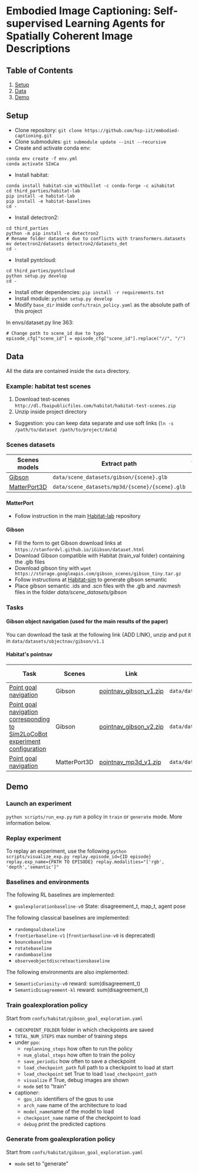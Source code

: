 # Embodied Image Captioning: Self-supervised Learning Agents for Spatially Coherent Image Descriptions

## Table of Contents
1. [Setup](#setup)
2. [Data](#data)
3. [Demo](#demo)


## Setup <a name="setup"></a>
- Clone repository: `git clone https://github.com/hsp-iit/embodied-captioning.git`
- Clone submodules: `git submodule update --init --recursive`
- Create and activate conda env: 
```
conda env create -f env.yml
conda activate SImCa
```
- Install habitat:
```
conda install habitat-sim withbullet -c conda-forge -c aihabitat
cd third_parties/habitat-lab
pip install -e habitat-lab
pip install -e habitat-baselines
cd -
```

- Install detectron2:
```
cd third_parties
python -m pip install -e detectron2
# Rename folder datasets due to conflicts with transformers.datasets
mv detectron2/datasets detectron2/datasets_det 
cd -
```

- Install pyntcloud:
```
cd third_parties/pyntcloud
python setup.py develop
cd -
```
- Install other dependencies: `pip install -r requirements.txt`
- Install module: `python setup.py develop`
- Modify `base_dir` inside `confs/train_policy.yaml` as the absolute path of this project


In envs/dataset.py line 363:
```
# Change path to scene_id due to typo
episode_cfg["scene_id"] = episode_cfg["scene_id"].replace("//", "/")
```
   
## Data <a name="data"></a>
All the data are contained inside the `data` directory.

### Example: habitat test scenes
1. Download test-scenes `http://dl.fbaipublicfiles.com/habitat/habitat-test-scenes.zip`
2. Unzip inside project directory

- Suggestion: you can keep data separate and use soft links (`ln -s
  /path/to/dataset /path/to/project/data`)

### Scenes datasets
| Scenes models              | Extract path                                   | Archive size |
| ---                           | ---                                            | ---          |
| [Gibson](#Gibson)          | `data/scene_datasets/gibson/{scene}.glb`       | 1.5 GB       |
| [MatterPort3D](#Matterport3D) | `data/scene_datasets/mp3d/{scene}/{scene}.glb` | 15 GB        |

#### MatterPort
- Follow instruction in the main [Habitat-lab](https://github.com/facebookresearch/habitat-lab) repository 

#### Gibson
- Fill the form to get Gibson download links at `https://stanfordvl.github.io/iGibson/dataset.html`
- Download Gibson compatible with Habitat (train_val folder) containing the .glb files
- Download gibson tiny with `wget https://storage.googleapis.com/gibson_scenes/gibson_tiny.tar.gz`
- Follow instructions at [Habitat-sim](https://github.com/facebookresearch/habitat-sim) to generate gibson semantic
- Place gibson semantic .ids and .scn files with the .glb and .navmesh files in the folder *data/scene_datasets/gibson*  

### Tasks 
#### Gibson object navigation (used for the main results of the paper)
You can download the task at the following link {ADD LINK}, unzip and put it in `data/datasets/objectnav/gibson/v1.1`

#### Habitat's pointnav
| Task | Scenes | Link | Extract path | Config to use | Archive size |
| --- | --- | --- | --- | --- | --- |
| [Point goal navigation](https://arxiv.org/abs/1807.06757) | Gibson | [pointnav_gibson_v1.zip](https://dl.fbaipublicfiles.com/habitat/data/datasets/pointnav/gibson/v1/pointnav_gibson_v1.zip) | `data/datasets/pointnav/gibson/v1/` |  [`datasets/pointnav/gibson.yaml`](configs/datasets/pointnav/gibson.yaml) | 385 MB |
| [Point goal navigation corresponding to Sim2LoCoBot experiment configuration](https://arxiv.org/abs/1912.06321) | Gibson | [pointnav_gibson_v2.zip](https://dl.fbaipublicfiles.com/habitat/data/datasets/pointnav/gibson/v2/pointnav_gibson_v2.zip) | `data/datasets/pointnav/gibson/v2/` |  [`datasets/pointnav/gibson_v2.yaml`](configs/datasets/pointnav/gibson_v2.yaml) | 274 MB |
| [Point goal navigation](https://arxiv.org/abs/1807.06757) | MatterPort3D | [pointnav_mp3d_v1.zip](https://dl.fbaipublicfiles.com/habitat/data/datasets/pointnav/mp3d/v1/pointnav_mp3d_v1.zip) | `data/datasets/pointnav/mp3d/v1/` | [`datasets/pointnav/mp3d.yaml`](configs/datasets/pointnav/mp3d.yaml) | 400 MB |
  
## Demo

### Launch an experiment
`python scripts/run_exp.py` run a policy in `train` or `generate` mode. More information below.

### Replay experiment
To replay an experiment, use the following
`python scripts/visualize_exp.py replay.episode_id={ID episode} replay.exp_name={PATH TO EPISODE} replay.modalities="['rgb', 'depth','semantic']"`

### Baselines and environments

The following RL baselines are implemented:
- `goalexplorationbaseline-v0` State: disagreement_t, map_t, agent pose

The following classical baselines are implemented:
- `randomgoalsbaseline`
- `frontierbaseline-v1` (`frontierbaseline-v0` is deprecated)
- `bouncebaseline`
- `rotatebaseline`
- `randombaseline`
- `observeobjectdiscreteactionsbaseline`

The following environments are also implemented:
- `SemanticCuriosity-v0` reward: sum(disagreement_t)
- `SemanticDisagreement-kl` reward: sum(disagreement_t)

### Train goalexploration policy
Start from `confs/habitat/gibson_goal_exploration.yaml`

- `CHECKPOINT_FOLDER` folder in which checkpoints are saved
- `TOTAL_NUM_STEPS` max number of training steps
- under `ppo`:
  - `replanning_steps` how often to run the policy
  - `num_global_steps` how often to train the policy
  - `save_periodic` how often to save a checkpoint
  - `load_checkpoint_path` full path to a checkpoint to load at start
  - `load_checkpoint` set True to load `load_checkpoint_path`
  - `visualize` if True, debug images are shown
  - `mode` set to "train"
- captioner:
  - `gpu_ids` identifiers of the gpus to use
  - `arch_name` name of the architecture to load
  - `model_name`name of the model to load
  - `checkpoint_name` name of the checkpoint to load
  - `debug` print the predicted captions

### Generate from goalexploration policy
Start from `confs/habitat/gibson_goal_exploration.yaml`
- `mode` set to "generate"
